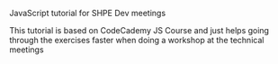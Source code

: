 JavaScript tutorial for SHPE Dev meetings

This tutorial is based on CodeCademy JS Course and just helps going through the exercises faster when doing a workshop at the technical meetings
